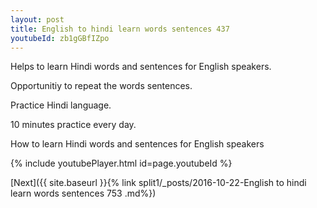 ```yaml
---
layout: post
title: English to hindi learn words sentences 437 
youtubeId: zb1gGBfIZpo
---
```

 
 
Helps to learn Hindi words and sentences for English speakers.

Opportunitiy to repeat the words sentences. 

Practice Hindi language. 
 
10 minutes practice every day. 
 
How to learn Hindi words and sentences for English speakers 
 
{% include youtubePlayer.html id=page.youtubeId %}
 
 
[Next]({{ site.baseurl }}{% link  split1/_posts/2016-10-22-English to hindi learn words sentences 753 .md%})
 

